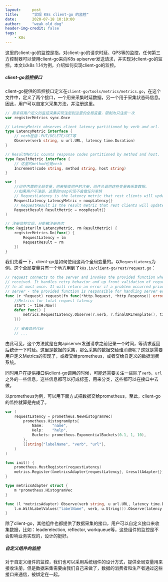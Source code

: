 ```yaml
---
layout:     post
title:      "实现 K8s client-go 的监控"
date:       2020-07-18 10:10:00
author:     "weak old dog"
header-img-credit: false
tags:
    - K8s
---
```


这里的client-go的监控是指，对client-go的请求时延、QPS等的监控，任何第三方控制器可以使用client-go来向K8s apiserver发送请求，并实现对client-go的监控。本文以k8s 1.14为例，介绍如何实现client-go的监控。
##### client-go监控接口
client-go提供的监控接口定义在`client-go/tools/metrics/metrics.go`，在这个文件中，定义了两个接口，一个用来采集时延数据，另一个用于采集状态码信息。因此，用户可以自定义采集方法，并注册这里。
```go
// 用来将用户定义的监控采集实现注册到这里的全局变量，限制为只注册一次
var registerMetrics sync.Once

// LatencyMetric observes client latency partitioned by verb and url.
type LatencyMetric interface {
    // verb是指：PUT/DELETE/GET等
	Observe(verb string, u url.URL, latency time.Duration)
}

// ResultMetric counts response codes partitioned by method and host.
type ResultMetric interface {
    // 这里的method也是verb
	Increment(code string, method string, host string)
}

var (
    //组件内置的全局变量，用来接收用户的注册，组件会调用这些变量去采集数据。
    //如果用户不注册，这里的noop实现不会做任何事情
	// RequestLatency is the latency metric that rest clients will update.
	RequestLatency LatencyMetric = noopLatency{}
	// RequestResult is the result metric that rest clients will update.
	RequestResult ResultMetric = noopResult{}
)

// 注册监控实现，只能被注册两次
func Register(lm LatencyMetric, rm ResultMetric) {
	registerMetrics.Do(func() {
		RequestLatency = lm
		RequestResult = rm
	})
}
```
我们先看一下，client-go是如何使用这两个全局变量的。以`RequestLatency`为例。这个全局变量只有一个地方用到了`k8s.io/client-go/rest/request.go`：
```go
// request connects to the server and invokes the provided function when a server response is
// received. It handles retry behavior and up front validation of requests. It will invoke
// fn at most once. It will return an error if a problem occurred prior to connecting to the
// server - the provided function is responsible for handling server errors.
func (r *Request) request(fn func(*http.Request, *http.Response)) error {
	//Metrics for total request latency
	start := time.Now()
	defer func() {
		metrics.RequestLatency.Observe(r.verb, r.finalURLTemplate(), time.Since(start))
    }()
    
    // 省去其他代码
    // ...
```
由此可见，这个方法就是在向apiserver发送请求之前记录一个时间，等请求返回后统计一下时延。这里是数据的采集，那么采集的数据交给谁消费呢？这就是需要用户定义Metrics的实现了，或者交给prometheus，或者交给自定义的数据消费系统。

同时用户在提供接口供client-go调用的时候，可能还需要关注一些除了`verb`，`url`之外的一些信息，这些信息都可以打成标签，用来分类，这些都可以在接口中去做。

以prometheus为例，可以用下面方式把数据交给prometheus，至此，client-go的监控就算是完成了。
```go
var (
	requestLatency = prometheus.NewHistogramVec(
		prometheus.HistogramOpts{
			Name:    "name",
			Help:    "help",
			Buckets: prometheus.ExponentialBuckets(0.1, 1, 10),
		},
		[]string{"labelName", "verb", "url"},
	)
)

func init() {
	prometheus.MustRegister(requestLatency)
	metrics.Register(&metricsAdapter{requestLatency}, &resultAdapter{})
}

type metricsAdapter struct {
	m *prometheus.HistogramVec
}

func (l *metricsAdapter) Observe(verb string, u url.URL, latency time.Duration) {
	l.m.WithLabelValues("labelName", verb, u.String()).Observe(latency.Seconds())
}
```

除了client-go，其他组件也都提供了数据采集的接口，用户可以自定义接口来收集数据，比如：leaderelection, reflector, workqueue等，这些组件的监控是不会影响业务实现的，设计的挺好。

##### 自定义组件的监控
对于自定义组件的监控，我们也可以采用系统组件的设计方式，提供全局变量用来接收注册，但是数据采集需要由我们自己来做了，数据的消费者和生产者通过这些接口来通信，被绑定在一起。